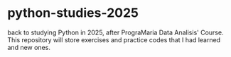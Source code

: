 # python-studies-2025
back to studying Python in 2025, after PrograMaria Data Analisis' Course. This repository will store exercises and practice codes that I had learned and new ones.  


